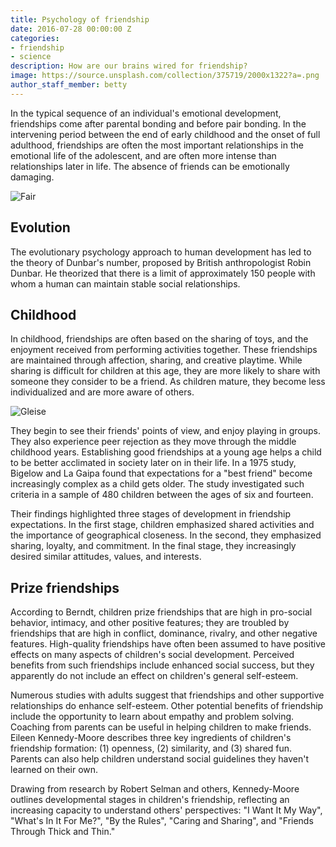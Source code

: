 ```yaml
---
title: Psychology of friendship
date: 2016-07-28 00:00:00 Z
categories:
- friendship
- science
description: How are our brains wired for friendship?
image: https://source.unsplash.com/collection/375719/2000x1322?a=.png
author_staff_member: betty
---
```


In the typical sequence of an individual's emotional development, friendships come after parental bonding and before pair bonding. In the intervening period between the end of early childhood and the onset of full adulthood, friendships are often the most important relationships in the emotional life of the adolescent, and are often more intense than relationships later in life. The absence of friends can be emotionally damaging.

![Fair](https://source.unsplash.com/random/1500x1000)

## Evolution

The evolutionary psychology approach to human development has led to the theory of Dunbar's number, proposed by British anthropologist Robin Dunbar. He theorized that there is a limit of approximately 150 people with whom a human can maintain stable social relationships.

## Childhood

In childhood, friendships are often based on the sharing of toys, and the enjoyment received from performing activities together. These friendships are maintained through affection, sharing, and creative playtime. While sharing is difficult for children at this age, they are more likely to share with someone they consider to be a friend. As children mature, they become less individualized and are more aware of others.

![Gleise](https://source.unsplash.com/random/1500x1001)

They begin to see their friends' points of view, and enjoy playing in groups. They also experience peer rejection as they move through the middle childhood years. Establishing good friendships at a young age helps a child to be better acclimated in society later on in their life. In a 1975 study, Bigelow and La Gaipa found that expectations for a "best friend" become increasingly complex as a child gets older. The study investigated such criteria in a sample of 480 children between the ages of six and fourteen.

Their findings highlighted three stages of development in friendship expectations. In the first stage, children emphasized shared activities and the importance of geographical closeness. In the second, they emphasized sharing, loyalty, and commitment. In the final stage, they increasingly desired similar attitudes, values, and interests.

## Prize friendships

According to Berndt, children prize friendships that are high in pro-social behavior, intimacy, and other positive features; they are troubled by friendships that are high in conflict, dominance, rivalry, and other negative features. High-quality friendships have often been assumed to have positive effects on many aspects of children's social development. Perceived benefits from such friendships include enhanced social success, but they apparently do not include an effect on children's general self-esteem.

Numerous studies with adults suggest that friendships and other supportive relationships do enhance self-esteem. Other potential benefits of friendship include the opportunity to learn about empathy and problem solving. Coaching from parents can be useful in helping children to make friends. Eileen Kennedy-Moore describes three key ingredients of children's friendship formation: (1) openness, (2) similarity, and (3) shared fun. Parents can also help children understand social guidelines they haven't learned on their own.

Drawing from research by Robert Selman and others, Kennedy-Moore outlines developmental stages in children's friendship, reflecting an increasing capacity to understand others' perspectives: "I Want It My Way", "What's In It For Me?", "By the Rules", "Caring and Sharing", and "Friends Through Thick and Thin."
